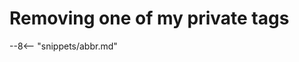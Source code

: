 <!-- SPDX-License-Identifier: CC-BY-4.0 -->
<!-- Copyright Contributors to the ODPi Egeria project. -->

# Removing one of my private tags



--8<-- "snippets/abbr.md"